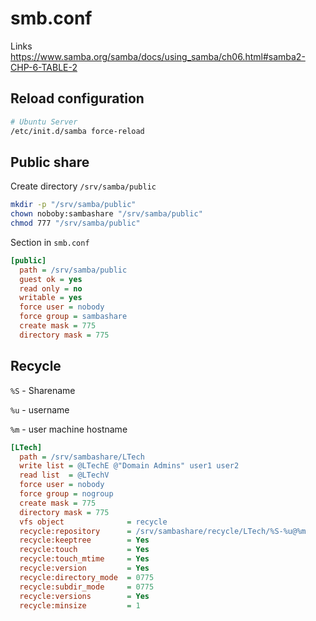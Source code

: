 # smb.conf
Links
https://www.samba.org/samba/docs/using_samba/ch06.html#samba2-CHP-6-TABLE-2

## Reload configuration
```bash 
# Ubuntu Server
/etc/init.d/samba force-reload
```

## Public share

Create directory `/srv/samba/public`
```bash
mkdir -p "/srv/samba/public"
chown noboby:sambashare "/srv/samba/public"
chmod 777 "/srv/samba/public"
```

Section in `smb.conf`
```ini
[public]
  path = /srv/samba/public
  guest ok = yes
  read only = no
  writable = yes
  force user = nobody
  force group = sambashare
  create mask = 775
  directory mask = 775
```


## Recycle
`%S` - Sharename

`%u` - username

`%m` - user machine hostname

```ini
[LTech]
  path = /srv/sambashare/LTech
  write list = @LTechE @"Domain Admins" user1 user2
  read list  = @LTechV
  force user = nobody
  force group = nogroup
  create mask = 775
  directory mask = 775
  vfs object              = recycle
  recycle:repository      = /srv/sambashare/recycle/LTech/%S-%u@%m
  recycle:keeptree        = Yes
  recycle:touch           = Yes
  recycle:touch_mtime     = Yes
  recycle:version         = Yes
  recycle:directory_mode  = 0775
  recycle:subdir_mode     = 0775    
  recycle:versions        = Yes
  recycle:minsize         = 1
```
